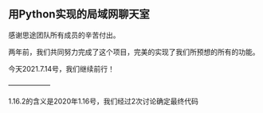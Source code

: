 ## 用Python实现的局域网聊天室

感谢思途团队所有成员的辛苦付出。

两年前，我们共同努力完成了这个项目，完美的实现了我们所预想的所有的功能。

今天2021.7.14号，我们继续前行！



——————

1.16.2的含义是2020年1.16号，我们经过2次讨论确定最终代码
